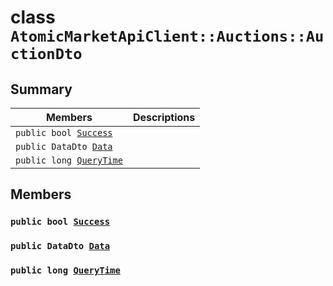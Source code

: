 # class `AtomicMarketApiClient::Auctions::AuctionDto` 

## Summary

 Members                        | Descriptions                                
--------------------------------|---------------------------------------------
`public bool `[`Success`](#class_atomic_market_api_client_1_1_auctions_1_1_auction_dto_1a506fb037fbb6bfe8f254c021a2c3cfac) | 
`public DataDto `[`Data`](#class_atomic_market_api_client_1_1_auctions_1_1_auction_dto_1a65c0779654774581967081cf3136bd84) | 
`public long `[`QueryTime`](#class_atomic_market_api_client_1_1_auctions_1_1_auction_dto_1a6cc7a06930fbe1e28eb7eed2599015c9) | 

## Members

### `public bool `[`Success`](#class_atomic_market_api_client_1_1_auctions_1_1_auction_dto_1a506fb037fbb6bfe8f254c021a2c3cfac) 

### `public DataDto `[`Data`](#class_atomic_market_api_client_1_1_auctions_1_1_auction_dto_1a65c0779654774581967081cf3136bd84) 

### `public long `[`QueryTime`](#class_atomic_market_api_client_1_1_auctions_1_1_auction_dto_1a6cc7a06930fbe1e28eb7eed2599015c9) 

